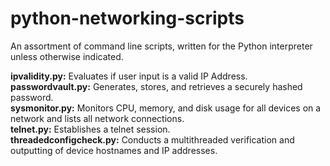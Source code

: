 # python-networking-scripts

An assortment of command line scripts, written for the Python interpreter unless otherwise indicated.  
  
**ipvalidity.py:** Evaluates if user input is a valid IP Address.  
**passwordvault.py:** Generates, stores, and retrieves a securely hashed password.  
**sysmonitor.py:** Monitors CPU, memory, and disk usage for all devices on a network and lists all network connections.  
**telnet.py:** Establishes a telnet session.  
**threadedconfigcheck.py:** Conducts a multithreaded verification and outputting of device hostnames and IP addresses.
